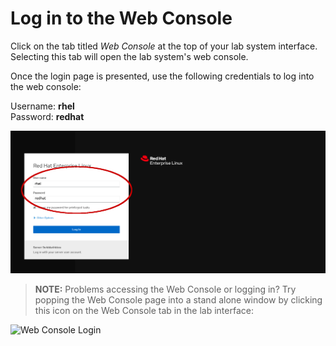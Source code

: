 # Log in to the Web Console

Click on the tab titled *Web Console* at the top of  your lab system interface.
Selecting this tab will open the lab system's web console.

Once the login page is presented, use the following credentials to log into the web console:

Username: __rhel__   
Password: __redhat__

![Web Console Login](./assets/Web-console-login.png)

>**NOTE:** Problems accessing the Web Console or logging in?  Try popping
the Web Console page into a stand alone window by clicking this icon on the
Web Console tab in the lab interface:

![Web Console Login](./assets/pop-out.png)
